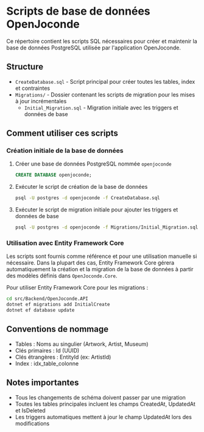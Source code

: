 # Scripts de base de données OpenJoconde

Ce répertoire contient les scripts SQL nécessaires pour créer et maintenir la base de données PostgreSQL utilisée par l'application OpenJoconde.

## Structure

- `CreateDatabase.sql` - Script principal pour créer toutes les tables, index et contraintes
- `Migrations/` - Dossier contenant les scripts de migration pour les mises à jour incrémentales
  - `Initial_Migration.sql` - Migration initiale avec les triggers et données de base

## Comment utiliser ces scripts

### Création initiale de la base de données

1. Créer une base de données PostgreSQL nommée `openjoconde`
   ```sql
   CREATE DATABASE openjoconde;
   ```

2. Exécuter le script de création de la base de données
   ```bash
   psql -U postgres -d openjoconde -f CreateDatabase.sql
   ```

3. Exécuter le script de migration initiale pour ajouter les triggers et données de base
   ```bash
   psql -U postgres -d openjoconde -f Migrations/Initial_Migration.sql
   ```

### Utilisation avec Entity Framework Core

Les scripts sont fournis comme référence et pour une utilisation manuelle si nécessaire. 
Dans la plupart des cas, Entity Framework Core gérera automatiquement la création et la migration 
de la base de données à partir des modèles définis dans `OpenJoconde.Core`.

Pour utiliser Entity Framework Core pour les migrations :

```bash
cd src/Backend/OpenJoconde.API
dotnet ef migrations add InitialCreate
dotnet ef database update
```

## Conventions de nommage

- Tables : Noms au singulier (Artwork, Artist, Museum)
- Clés primaires : Id (UUID)
- Clés étrangères : EntityId (ex: ArtistId)
- Index : idx_table_colonne

## Notes importantes

- Tous les changements de schéma doivent passer par une migration
- Toutes les tables principales incluent les champs CreatedAt, UpdatedAt et IsDeleted
- Les triggers automatiques mettent à jour le champ UpdatedAt lors des modifications